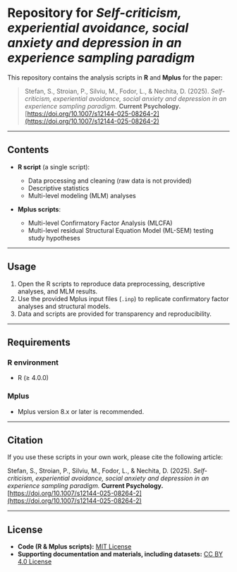 # Repository for *Self-criticism, experiential avoidance, social anxiety and depression in an experience sampling paradigm*  

This repository contains the analysis scripts in **R** and **Mplus** for the paper:  

> Stefan, S., Stroian, P., Silviu, M., Fodor, L., & Nechita, D. (2025). *Self-criticism, experiential avoidance, social anxiety and depression in an experience sampling paradigm.* **Current Psychology.** [https://doi.org/10.1007/s12144-025-08264-2](https://doi.org/10.1007/s12144-025-08264-2)  

---

## Contents  
- **R script** (a single script):  
  - Data processing and cleaning (raw data is not provided)  
  - Descriptive statistics  
  - Multi-level modeling (MLM) analyses

- **Mplus scripts**:  
  - Multi-level Confirmatory Factor Analysis (MLCFA)  
  - Multi-level residual Structural Equation Model (ML-SEM) testing study hypotheses  

---

## Usage  
1. Open the R scripts to reproduce data preprocessing, descriptive analyses, and MLM results.  
2. Use the provided Mplus input files (`.inp`) to replicate confirmatory factor analyses and structural models.  
3. Data and scripts are provided for transparency and reproducibility.  

---

## Requirements  
### R environment  
- R (≥ 4.0.0)  

### Mplus  
- Mplus version 8.x or later is recommended.  

---

## Citation  
If you use these scripts in your own work, please cite the following article:  

Stefan, S., Stroian, P., Silviu, M., Fodor, L., & Nechita, D. (2025). *Self-criticism, experiential avoidance, social anxiety and depression in an experience sampling paradigm.* **Current Psychology.** [https://doi.org/10.1007/s12144-025-08264-2](https://doi.org/10.1007/s12144-025-08264-2)  


---

## License  
- **Code (R & Mplus scripts):** [MIT License](LICENSE)  
- **Supporting documentation and materials, including datasets:** [CC BY 4.0 License](https://creativecommons.org/licenses/by/4.0/)  
